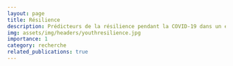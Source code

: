```yaml
---
layout: page
title: Résilience
description: Prédicteurs de la résilience pendant la COVID-19 dans un échantillon communautaire de jeunes exposés à divers niveaux d'adversité maternelle périnatale
img: assets/img/headers/youthresilience.jpg
importance: 1
category: recherche
related_publications: true
---
```


